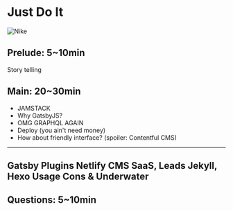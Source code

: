 Just Do It 
=======================
![Nike](https://www.mcarthurglen.com/media/93821732/nike.png)

## Prelude: 5~10min
Story telling

## Main: 20~30min
* JAMSTACK
* Why GatsbyJS?
* OMG GRAPHQL AGAIN
* Deploy (you ain't need money)
* How about friendly interface? (spoiler: Contentful CMS)

---------------
Gatsby Plugins
Netlify CMS
SaaS, Leads
Jekyll, Hexo
Usage
Cons & Underwater
---------------

## Questions: 5~10min